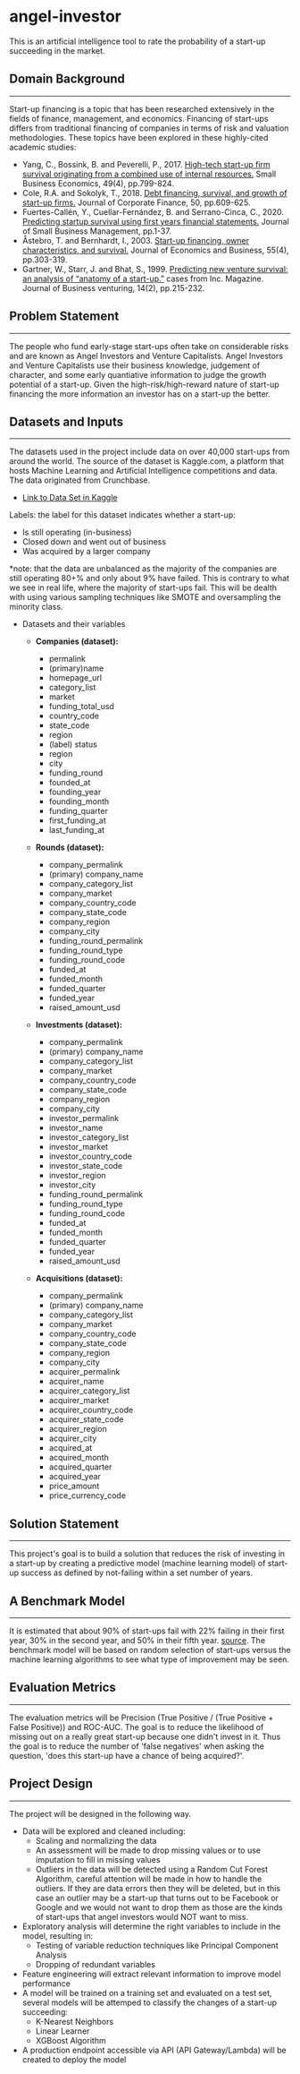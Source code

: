 # angel-investor
This is an artificial intelligence tool to rate the probability of a start-up succeeding in the market. 

## Domain Background
---
Start-up financing is a topic that has been researched extensively in the fields of finance, management, and economics. Financing of start-ups differs from traditional financing of companies in terms of risk and valuation methodologies. These topics have been explored in these highly-cited academic studies: 

* Yang, C., Bossink, B. and Peverelli, P., 2017. [High-tech start-up firm survival originating from a combined use of internal resources.](https://personal.vu.nl/p.j.peverelli/ChunBossinkPeverelli.pdf) Small Business Economics, 49(4), pp.799-824.
* Cole, R.A. and Sokolyk, T., 2018. [Debt financing, survival, and growth of start-up firms.](https://rebelcole.com/PDF/Cole-Sokolyk.JCF.2017.pdf) Journal of Corporate Finance, 50, pp.609-625.
* Fuertes-Callén, Y., Cuellar-Fernández, B. and Serrano-Cinca, C., 2020. [Predicting startup survival using first years financial statements.](https://www.researchgate.net/profile/Carlos-Serrano-Cinca/publication/343566221_Predicting_startup_survival_using_first_years_financial_statements/links/6024f89f92851c4ed5639c6a/Predicting-startup-survival-using-first-years-financial-statements.pdf) Journal of Small Business Management, pp.1-37.
* Åstebro, T. and Bernhardt, I., 2003. [Start-up financing, owner characteristics, and survival.](https://d1wqtxts1xzle7.cloudfront.net/49879491/TM___JK_Start-up_Financing_manuscript_2010_11_04.pdf?1477479846=&response-content-disposition=inline%3B+filename%3DStart_up_Financing_in_the_Age_of_Globali.pdf&Expires=1626899842&Signature=cjj9vaq~lLG6Kv8jJr~I43QPyteiNRxrY-rmBGAoF5u5UjoWUX3HNKwrtCM2xwGTn8JacvO6Jd~BvuN~xdhb6Vq4fbCsKR9HVPnObiAj2DLRceKK3aJ-7uK2CuS9llLYZ666o3EERwRSlzKJk8OUTW5c9JBQ~AWP~DNOjMxylgSon6MHPMCHOktlxhlvRBjcd0g7lHcFUqYq2WO5rXQUwpl8~qgbqeqV-hiLCnxLIsHxDXJx8C2yqu0NW7vIoXeWW0snfEZ-Rw52Z781SWHwJUNo5JQjxzjNfXQ~eqQF1bJRkZh9s34PyG7v~ziwQ3~~gTnMUrHRTkPI0nOWtyOQhg__&Key-Pair-Id=APKAJLOHF5GGSLRBV4ZA) Journal of Economics and Business, 55(4), pp.303-319.
* Gartner, W., Starr, J. and Bhat, S., 1999. [Predicting new venture survival: an analysis of “anatomy of a start-up.”](https://www.sciencedirect.com/science/article/pii/S0883902697000633) cases from Inc. Magazine. Journal of Business venturing, 14(2), pp.215-232.


## Problem Statement
---
The people who fund early-stage start-ups often take on considerable risks and are known as Angel Investors and Venture Capitalists. Angel Investors and Venture Capitalists use their business knowledge, judgement of character, and some early quantiative information to judge the growth potential of a start-up. Given the high-risk/high-reward nature of start-up financing the more information an investor has on a start-up the better.   

## Datasets and Inputs
---
The datasets used in the project include data on over 40,000 start-ups from around the world. The source of the dataset is Kaggle.com, a platform that hosts Machine Learning and Artificial Intelligence competitions and data. The data originated from Crunchbase. 

* [Link to Data Set in Kaggle](https://www.kaggle.com/arindam235/startup-investments-crunchbase)


Labels: the label for this dataset indicates whether a start-up:
* Is still operating (in-business)
* Closed down and went out of business
* Was acquired by a larger company

*note: that the data are unbalanced as the majority of the companies are still operating 80+% and only about 9% have failed. This is contrary to what we see in real life, where the majority of start-ups fail. This will be dealth with using various sampling techniques like SMOTE and oversampling the minority class. 


* Datasets and their variables

     * **Companies (dataset):**
       * permalink
       * (primary)name
       * homepage_url
       * category_list
       * market
       * funding_total_usd
       * country_code
       * state_code
       * region
       * (label) status
       * region
       * city
       * funding_round
       * founded_at
       * founding_year
       * founding_month
       * funding_quarter
       * first_funding_at
       * last_funding_at
       
     * **Rounds (dataset):**
       * company_permalink
       * (primary) company_name
       * company_category_list
       * company_market
       * company_country_code
       * company_state_code
       * company_region
       * company_city
       * funding_round_permalink
       * funding_round_type
       * funding_round_code
       * funded_at
       * funded_month
       * funded_quarter
       * funded_year
       * raised_amount_usd
      
     * **Investments (dataset):**
       * company_permalink
       * (primary) company_name
       * company_category_list
       * company_market
       * company_country_code
       * company_state_code
       * company_region
       * company_city
       * investor_permalink
       * investor_name
       * investor_category_list
       * investor_market
       * investor_country_code
       * investor_state_code
       * investor_region
       * investor_city
       * funding_round_permalink
       * funding_round_type
       * funding_round_code
       * funded_at
       * funded_month
       * funded_quarter
       * funded_year
       * raised_amount_usd

    * **Acquisitions (dataset):**
       * company_permalink
       * (primary) company_name
       * company_category_list
       * company_market
       * company_country_code
       * company_state_code
       * company_region
       * company_city
       * acquirer_permalink
       * acquirer_name
       * acquirer_category_list
       * acquirer_market
       * acquirer_country_code
       * acquirer_state_code
       * acquirer_region
       * acquirer_city
       * acquired_at
       * acquired_month
       * acquired_quarter
       * acquired_year
       * price_amount
       * price_currency_code



## Solution Statement
---
This project's goal is to build a solution that reduces the risk of investing in a start-up by creating a predictive model (machine learning model) of start-up success as defined by not-failing within a set number of years. 

## A Benchmark Model
---
It is estimated that about 90% of start-ups fail with 22% failing in their first year, 30% in the second year, and 50% in their fifth year. [source](https://www.investopedia.com/articles/personal-finance/040915/how-many-startups-fail-and-why.asp). The benchmark model will be based on random selection of start-ups versus the machine learning algorithms to see what type of improvement may be seen.

## Evaluation Metrics
---
The evaluation metrics will be Precision (True Positive / (True Positive + False Positive)) and ROC-AUC. The goal is to reduce the likelihood of missing out on a really great start-up because one didn't invest in it. Thus the goal is to reduce the number of 'false negatives' when asking the question, 'does this start-up have a chance of being acquired?'.

## Project Design
---
The project will be designed in the following way. 

* Data will be explored and cleaned including: 
    * Scaling and normalizing the data
    * An assessment will be made to drop missing values or to use imputation to fill in missing values
    * Outliers in the data will be detected using a Random Cut Forest Algorithm, careful attention will be made in how to handle the outliers. If they are data errors then they will be deleted, but in this case an outlier may be a start-up that turns out to be Facebook or Google and we would not want to drop them as those are the kinds of start-ups that angel investors would NOT want to miss. 
* Exploratory analysis will determine the right variables to include in the model, resulting in: 
     * Testing of variable reduction techniques like Principal Component Analysis
     * Dropping of redundant variables
* Feature engineering will extract relevant information to improve model performance
* A model will be trained on a training set and evaluated on a test set, several models will be attemped to classify the changes of a start-up succeeding: 
     * K-Nearest Neighbors 
     * Linear Learner
     * XGBoost Algorithm
* A production endpoint accessible via API (API Gateway/Lambda) will be created to deploy the model


